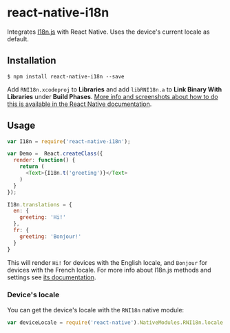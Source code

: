 # react-native-i18n

Integrates [I18n.js](https://github.com/fnando/i18n-js) with React Native. Uses the device's current locale as default.

## Installation

`$ npm install react-native-i18n --save`

Add `RNI18n.xcodeproj` to **Libraries** and add `libRNI18n.a` to **Link Binary With Libraries** under **Build Phases**. [More info and screenshots about how to do this is available in the React Native documentation](http://facebook.github.io/react-native/docs/linking-libraries.html).

## Usage

```js
var I18n = require('react-native-i18n');

var Demo =  React.createClass({
  render: function() {
    return (
      <Text>{I18n.t('greeting')}</Text>
    )
  }
});

I18n.translations = {
  en: {
    greeting: 'Hi!'
  },
  fr: {
    greeting: 'Bonjour!'
  }
}
```

This will render `Hi!` for devices with the English locale, and `Bonjour` for devices with the French locale.
For more info about I18n.js methods and settings see [its documentation](https://github.com/fnando/i18n-js#using-i18njs-with-other-languages-python-php-).

### Device's locale
You can get the device's locale with the `RNI18n` native module:

```js
var deviceLocale = require('react-native').NativeModules.RNI18n.locale
```